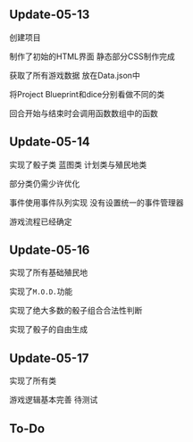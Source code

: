 ## Update-05-13

创建项目

制作了初始的HTML界面 静态部分CSS制作完成

获取了所有游戏数据 放在Data.json中

将Project Blueprint和dice分别看做不同的类

回合开始与结束时会调用函数数组中的函数

## Update-05-14

实现了骰子类 蓝图类 计划类与殖民地类

部分类仍需少许优化

事件使用事件队列实现 没有设置统一的事件管理器

游戏流程已经确定

## Update-05-16

实现了所有基础殖民地 

实现了`M.O.D.`功能

实现了绝大多数的骰子组合合法性判断

实现了骰子的自由生成

## Update-05-17

实现了所有类

游戏逻辑基本完善 待测试

## To-Do

